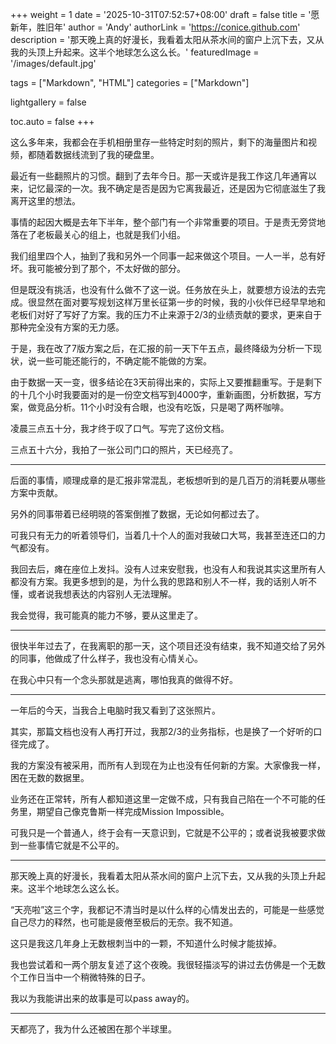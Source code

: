 +++
weight = 1
date = '2025-10-31T07:52:57+08:00'
draft = false
title = '愿新年，胜旧年'
author = 'Andy'
authorLink = 'https://conice.github.com'
description = '那天晚上真的好漫长，我看着太阳从茶水间的窗户上沉下去，又从我的头顶上升起来。这半个地球怎么这么长。'
featuredImage = '/images/default.jpg'

tags = ["Markdown", "HTML"]
categories = ["Markdown"]

lightgallery = false

toc.auto = false
+++

这么多年来，我都会在手机相册里存一些特定时刻的照片，剩下的海量图片和视频，都随着数据线流到了我的硬盘里。

最近有一些翻照片的习惯。翻到了去年今日。那一天或许是我工作这几年通宵以来，记忆最深的一次。我不确定是否是因为它离我最近，还是因为它彻底滋生了我离开这里的想法。

事情的起因大概是去年下半年，整个部门有一个非常重要的项目。于是责无旁贷地落在了老板最关心的组上，也就是我们小组。

我们组里四个人，抽到了我和另外一个同事一起来做这个项目。一人一半，总有好坏。我可能被分到了那个，不太好做的部分。

但是既没有挑活，也没有什么做不了这一说。任务放在头上，就要想方设法的去完成。很显然在面对要写规划这样万里长征第一步的时候，我的小伙伴已经早早地和老板们对好了写好了方案。我的压力不止来源于2/3的业绩贡献的要求，更来自于那种完全没有方案的无力感。

于是，我在改了7版方案之后，在汇报的前一天下午五点，最终降级为分析一下现状，说一些可能还能行的，不确定能不能做的方案。

由于数据一天一变，很多结论在3天前得出来的，实际上又要推翻重写。于是剩下的十几个小时我要面对的是一份空文档写到4000字，重新画图，分析数据，写方案，做竞品分析。11个小时没有合眼，也没有吃饭，只是喝了两杯咖啡。

凌晨三点五十分，我才终于叹了口气。写完了这份文档。

三点五十六分，我拍了一张公司门口的照片，天已经亮了。

---

后面的事情，顺理成章的是汇报非常混乱，老板想听到的是几百万的消耗要从哪些方案中贡献。

另外的同事带着已经明晓的答案倒推了数据，无论如何都过去了。

可我只有无力的听着领导们，当着几十个人的面对我破口大骂，我甚至连还口的力气都没有。

我回去后，瘫在座位上发抖。没有人过来安慰我，也没有人和我说其实这里所有人都没有方案。我更多想到的是，为什么我的思路和别人不一样，我的话别人听不懂，或者说我想表达的内容别人无法理解。

我会觉得，我可能真的能力不够，要从这里走了。

---

很快半年过去了，在我离职的那一天，这个项目还没有结束，我不知道交给了另外的同事，他做成了什么样子，我也没有心情关心。

在我心中只有一个念头那就是逃离，哪怕我真的做得不好。

---

一年后的今天，当我合上电脑时我又看到了这张照片。

其实，那篇文档也没有人再打开过，我那2/3的业务指标，也是换了一个好听的口径完成了。

我的方案没有被采用，而所有人到现在为止也没有任何新的方案。大家像我一样，困在无数的数据里。

业务还在正常转，所有人都知道这里一定做不成，只有我自己陷在一个不可能的任务里，期望自己像克鲁斯一样完成Mission Impossible。

可我只是一个普通人，终于会有一天意识到，它就是不公平的；或者说我被要求做到一些事情它就是不公平的。

---

那天晚上真的好漫长，我看着太阳从茶水间的窗户上沉下去，又从我的头顶上升起来。这半个地球怎么这么长。

“天亮啦”这三个字，我都记不清当时是以什么样的心情发出去的，可能是一些感觉自己尽力的释然，也可能是疲倦至极后的无奈。我不知道。

这只是我这几年身上无数根刺当中的一颗，不知道什么时候才能拔掉。

我也尝试着和一两个朋友复述了这个夜晚。我很轻描淡写的讲过去仿佛是一个无数个工作日当中一个稍微特殊的日子。

我以为我能讲出来的故事是可以pass away的。

---

天都亮了，我为什么还被困在那个半球里。

